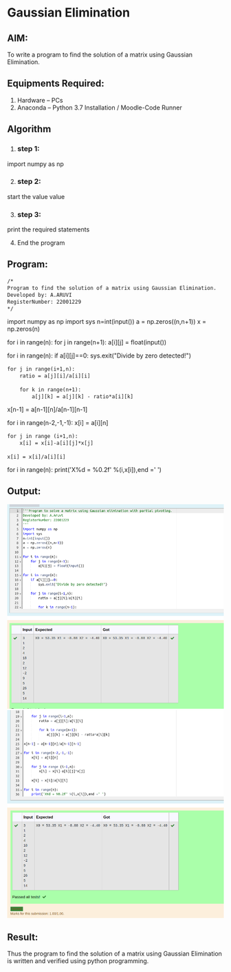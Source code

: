 # Gaussian Elimination

## AIM:

To write a program to find the solution of a matrix using Gaussian Elimination.

## Equipments Required:

1. Hardware – PCs
2. Anaconda – Python 3.7 Installation / Moodle-Code Runner

## Algorithm

1. ### step 1:

import numpy as np

2. ### step 2:

start the value value

3. ### step 3:

print the required statements 

4. End the program

## Program:
```
/*
Program to find the solution of a matrix using Gaussian Elimination.
Developed by: A.ARUVI
RegisterNumber: 22001229
*/
```
import numpy as np
import sys
n=int(input())
a = np.zeros((n,n+1))
x = np.zeros(n)

for i in range(n):
    for j in range(n+1):
        a[i][j] = float(input())
        
for i in range(n):
    if a[i][j]==0:
        sys.exit("Divide by zero detected!")
        
    for j in range(i+1,n):
        ratio = a[j][i]/a[i][i]

        for k in range(n+1):
            a[j][k] = a[j][k] - ratio*a[i][k]
            
x[n-1] = a[n-1][n]/a[n-1][n-1]

for i in range(n-2,-1,-1):
    x[i] = a[i][n]
    
    for j in range (i+1,n):
        x[i] = x[i]-a[i][j]*x[j]
        
    x[i] = x[i]/a[i][i]
    
for i in range(n):
    print('X%d = %0.2f' %(i,x[i]),end =' ')

## Output:

![](./gaussaineli1.png)
![](./guassiane1.png)


## Result:
Thus the program to find the solution of a matrix using Gaussian Elimination is written and verified using python programming.

